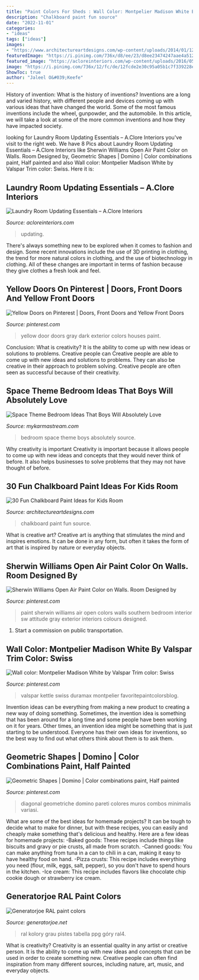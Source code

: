 ```yaml
---
title: "Paint Colors For Sheds : Wall Color: Montpelier Madison White By Valspar Trim Color: Swiss"
description: "Chalkboard paint fun source"
date: "2022-11-01"
categories:
- "ideas"
tags: ["ideas"]
images:
- "https://www.architectureartdesigns.com/wp-content/uploads/2014/01/1215.jpg"
featuredImage: "https://i.pinimg.com/736x/d8/ee/23/d8ee23474247aae4a51210efe1ac4484.jpg"
featured_image: "https://acloreinteriors.com/wp-content/uploads/2016/05/ad1dd2c9f3301b999b3bea173d64686e.jpg"
image: "https://i.pinimg.com/736x/12/fc/de/12fcde2e30c95a05b1c7f339228e8542--front-door-entry-front-doors.jpg"
ShowToc: true
author: "Jaleel O&#039;Keefe"
---
```



History of invention: What is the history of inventions?
Inventions are a long and varied history, with different people and devices coming up with various ideas that have changed the world. Some of the most famous inventions include the wheel, gunpowder, and the automobile. In this article, we will take a look at some of the more common inventions and how they have impacted society.

	

		
looking for Laundry Room Updating Essentials – A.Clore Interiors you've visit to the right web. We have 8 Pics about Laundry Room Updating Essentials – A.Clore Interiors like Sherwin Williams Open Air Paint Color on Walls. Room Designed by, Geometric Shapes | Domino | Color combinations paint, Half painted and also Wall color: Montpelier Madison White by Valspar Trim color: Swiss. Here it is:
		
    
## Laundry Room Updating Essentials – A.Clore Interiors

<img loading=lazy src="https://acloreinteriors.com/wp-content/uploads/2016/05/ad1dd2c9f3301b999b3bea173d64686e.jpg" onerror="this.onerror=null;this.src='https://tse2.mm.bing.net/th?id=OIP.msJime9lj5jUZ95Pp-oqSAHaJ4&amp;pid=15.1';" alt="Laundry Room Updating Essentials – A.Clore Interiors">

_Source: acloreinteriors.com_

>updating. 

	

There's always something new to be explored when it comes to fashion and design. Some recent innovations include the use of 3D printing in clothing, the trend for more natural colors in clothing, and the use of biotechnology in clothing. All of these changes are important in terms of fashion because they give clothes a fresh look and feel.

    
## Yellow Doors On Pinterest | Doors, Front Doors And Yellow Front Doors

<img loading=lazy src="https://i.pinimg.com/736x/5f/1f/84/5f1f843aae61a8332190429f6fb5f3eb--dark-gray-houses-black-house-yellow-door.jpg" onerror="this.onerror=null;this.src='https://tse4.mm.bing.net/th?id=OIP.rsjK4yWmkmzK3ViWVTxnZADIEs&amp;pid=15.1';" alt="Yellow Doors on Pinterest | Doors, Front Doors and Yellow Front Doors">

_Source: pinterest.com_

>yellow door doors gray dark exterior colors houses paint. 

	

Conclusion: What is creativity? It is the ability to come up with new ideas or solutions to problems. Creative people can
Creative people are able to come up with new ideas and solutions to problems. They can also be creative in their approach to problem solving. Creative people are often seen as successful because of their creativity.

    
## Space Theme Bedroom Ideas That Boys Will Absolutely Love

<img loading=lazy src="https://mykarmastream.com/wp-content/uploads/2018/02/space-theme-bedroom-4-.jpg" onerror="this.onerror=null;this.src='https://tse3.mm.bing.net/th?id=OIP.I1qswdiEr13flu5ukc4q2AHaKW&amp;pid=15.1';" alt="Space Theme Bedroom Ideas That Boys Will Absolutely Love">

_Source: mykarmastream.com_

>bedroom space theme boys absolutely source. 

	

Why creativity is important
Creativity is important because it allows people to come up with new ideas and concepts that they would never think of before. It also helps businesses to solve problems that they may not have thought of before.

    
## 30 Fun Chalkboard Paint Ideas For Kids Room

<img loading=lazy src="https://www.architectureartdesigns.com/wp-content/uploads/2014/01/1215.jpg" onerror="this.onerror=null;this.src='https://tse4.mm.bing.net/th?id=OIP.bwPn8-ekeD9u131U1mEofAAAAA&amp;pid=15.1';" alt="30 Fun Chalkboard Paint Ideas for Kids Room">

_Source: architectureartdesigns.com_

>chalkboard paint fun source. 

	

What is creative art?
Creative art is anything that stimulates the mind and inspires emotions. It can be done in any form, but often it takes the form of art that is inspired by nature or everyday objects.

    
## Sherwin Williams Open Air Paint Color On Walls. Room Designed By

<img loading=lazy src="https://i.pinimg.com/736x/d8/ee/23/d8ee23474247aae4a51210efe1ac4484.jpg" onerror="this.onerror=null;this.src='https://tse1.mm.bing.net/th?id=OIP.yk_ONpsQT5R22I0kotWErQHaJ4&amp;pid=15.1';" alt="Sherwin Williams Open Air Paint Color on Walls. Room Designed by">

_Source: pinterest.com_

>paint sherwin williams air open colors walls southern bedroom interior sw attitude gray exterior interiors colours designed. 

	

1) Start a commission on public transportation.

    
## Wall Color: Montpelier Madison White By Valspar Trim Color: Swiss

<img loading=lazy src="https://i.pinimg.com/736x/12/fc/de/12fcde2e30c95a05b1c7f339228e8542--front-door-entry-front-doors.jpg" onerror="this.onerror=null;this.src='https://tse2.mm.bing.net/th?id=OIP.DChY5aqBsSqRuPawZdyfngHaJ3&amp;pid=15.1';" alt="Wall color: Montpelier Madison White by Valspar Trim color: Swiss">

_Source: pinterest.com_

>valspar kettle swiss duramax montpelier favoritepaintcolorsblog. 

	

Invention ideas can be everything from making a new product to creating a new way of doing something. Sometimes, the invention idea is something that has been around for a long time and some people have been working on it for years. Other times, an invention idea might be something that is just starting to be understood. Everyone has their own ideas for inventions, so the best way to find out what others think about them is to ask them.

    
## Geometric Shapes | Domino | Color Combinations Paint, Half Painted

<img loading=lazy src="https://i.pinimg.com/736x/42/41/21/42412105fbf5630c3241b315f2aa1093.jpg" onerror="this.onerror=null;this.src='https://tse3.mm.bing.net/th?id=OIP.t4ZsJRdAOtlG0ebcYhXOnQHaJ8&amp;pid=15.1';" alt="Geometric Shapes | Domino | Color combinations paint, Half painted">

_Source: pinterest.com_

>diagonal geometriche domino pareti colores muros combos minimalis variasi. 

	

What are some of the best ideas for homemade projects?
It can be tough to decide what to make for dinner, but with these recipes, you can easily and cheaply make something that's delicious and healthy. Here are a few ideas for homemade projects: 
-Baked goods: These recipes include things like biscuits and gravy or pie crusts, all made from scratch.
-Canned goods: You can make anything from tuna in a can to chili in a can, making it easy to have healthy food on hand.
-Pizza crusts: This recipe includes everything you need (flour, milk, eggs, salt, pepper), so you don't have to spend hours in the kitchen.
-Ice cream: This recipe includes flavors like chocolate chip cookie dough or strawberry ice cream.

    
## Generatorjoe RAL Paint Colors

<img loading=lazy src="https://www.generatorjoe.net/images/products/web/colors/ral4.jpg" onerror="this.onerror=null;this.src='https://tse2.mm.bing.net/th?id=OIP.AvGkw0xumA7GNC5ugxy-pAHaPD&amp;pid=15.1';" alt="Generatorjoe RAL paint colors">

_Source: generatorjoe.net_

>ral kolory grau pistes tabella ppg góry ral4. 

	

What is creativity?
Creativity is an essential quality in any artist or creative person. It is the ability to come up with new ideas and concepts that can be used in order to create something new. Creative people can often find inspiration from many different sources, including nature, art, music, and everyday objects.

